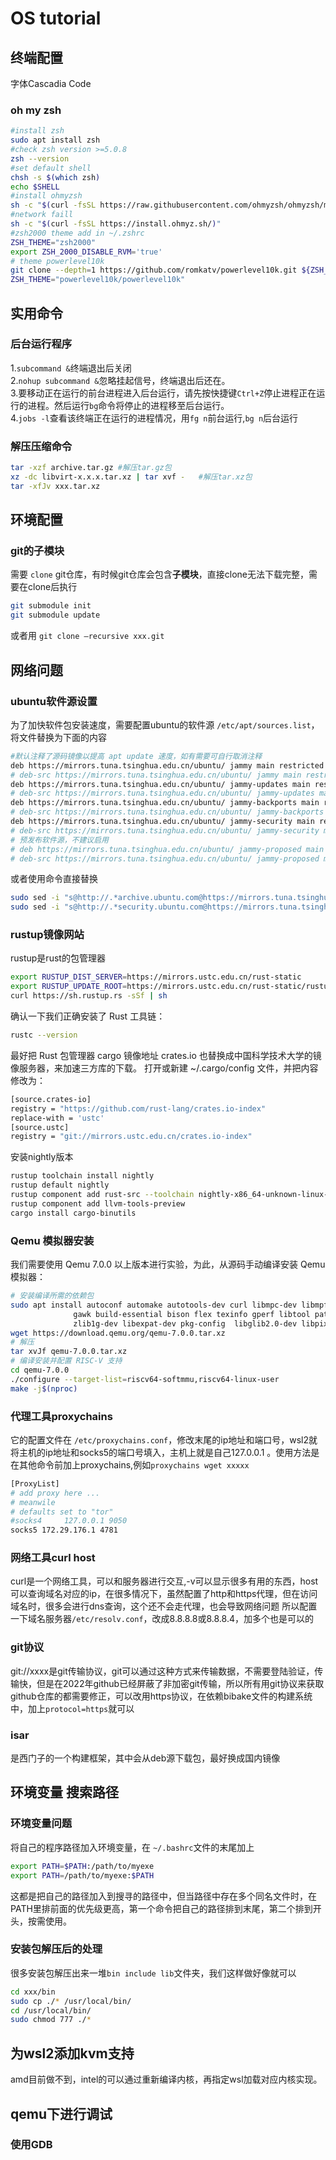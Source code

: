 # OS tutorial
## 终端配置
字体Cascadia Code
### oh my zsh
```sh
#install zsh
sudo apt install zsh
#check zsh version >=5.0.8
zsh --version
#set default shell
chsh -s $(which zsh)
echo $SHELL
#install ohmyzsh
sh -c "$(curl -fsSL https://raw.githubusercontent.com/ohmyzsh/ohmyzsh/master/tools/install.sh)"
#network faill
sh -c "$(curl -fsSL https://install.ohmyz.sh/)"
#zsh2000 theme add in ~/.zshrc
ZSH_THEME="zsh2000"
export ZSH_2000_DISABLE_RVM='true'
# theme powerlevel10k
git clone --depth=1 https://github.com/romkatv/powerlevel10k.git ${ZSH_CUSTOM:-$HOME/.oh-my-zsh/custom}/themes/powerlevel10k
ZSH_THEME="powerlevel10k/powerlevel10k"
```

## 实用命令 
### 后台运行程序

1.`subcommand &`终端退出后关闭    
2.`nohup subcommand &`忽略挂起信号，终端退出后还在。   
3.要移动正在运行的前台进程进入后台运行，请先按快捷键`Ctrl+Z`停止进程正在运行的进程。然后运行`bg`命令将停止的进程移至后台运行。  
4.`jobs -l`查看该终端正在运行的进程情况，用`fg n`前台运行,`bg n`后台运行
### 解压压缩命令

```sh
tar -xzf archive.tar.gz #解压tar.gz包
xz -dc libvirt-x.x.x.tar.xz | tar xvf -   #解压tar.xz包
tar -xfJv xxx.tar.xz

```
## 环境配置
### git的子模块
需要 `clone`  git仓库，有时候git仓库会包含**子模块**，直接clone无法下载完整，需要在clone后执行  
```sh
git submodule init  
git submodule update
```
或者用 `git clone –recursive xxx.git`  


## 网络问题

### ubuntu软件源设置

为了加快软件包安装速度，需要配置ubuntu的软件源 `/etc/apt/sources.list`，将文件替换为下面的内容
```sh
#默认注释了源码镜像以提高 apt update 速度，如有需要可自行取消注释  
deb https://mirrors.tuna.tsinghua.edu.cn/ubuntu/ jammy main restricted universe multiverse  
# deb-src https://mirrors.tuna.tsinghua.edu.cn/ubuntu/ jammy main restricted universe multiverse  
deb https://mirrors.tuna.tsinghua.edu.cn/ubuntu/ jammy-updates main restricted universe multiverse  
# deb-src https://mirrors.tuna.tsinghua.edu.cn/ubuntu/ jammy-updates main restricted universe multiverse  
deb https://mirrors.tuna.tsinghua.edu.cn/ubuntu/ jammy-backports main restricted universe multiverse  
# deb-src https://mirrors.tuna.tsinghua.edu.cn/ubuntu/ jammy-backports main restricted universe multiverse  
deb https://mirrors.tuna.tsinghua.edu.cn/ubuntu/ jammy-security main restricted universe multiverse  
# deb-src https://mirrors.tuna.tsinghua.edu.cn/ubuntu/ jammy-security main restricted universe multiverse  
# 预发布软件源，不建议启用  
# deb https://mirrors.tuna.tsinghua.edu.cn/ubuntu/ jammy-proposed main restricted universe multiverse  
# deb-src https://mirrors.tuna.tsinghua.edu.cn/ubuntu/ jammy-proposed main restricted universe multiverse  
```
或者使用命令直接替换
```sh
sudo sed -i "s@http://.*archive.ubuntu.com@https://mirrors.tuna.tsinghua.edu.cn@g" /etc/apt/sources.list
sudo sed -i "s@http://.*security.ubuntu.com@https://mirrors.tuna.tsinghua.edu.cn@g" /etc/apt/sources.list
```

### rustup镜像网站
rustup是rust的包管理器
```sh
export RUSTUP_DIST_SERVER=https://mirrors.ustc.edu.cn/rust-static
export RUSTUP_UPDATE_ROOT=https://mirrors.ustc.edu.cn/rust-static/rustup
curl https://sh.rustup.rs -sSf | sh  
```
确认一下我们正确安装了 Rust 工具链：
```sh
rustc --version
```
最好把 Rust 包管理器 cargo 镜像地址 crates.io 也替换成中国科学技术大学的镜像服务器，来加速三方库的下载。 打开或新建 ~/.cargo/config 文件，并把内容修改为：
```sh
[source.crates-io]
registry = "https://github.com/rust-lang/crates.io-index"
replace-with = 'ustc'
[source.ustc]
registry = "git://mirrors.ustc.edu.cn/crates.io-index"
```
安装nightly版本
```sh
rustup toolchain install nightly
rustup default nightly
rustup component add rust-src --toolchain nightly-x86_64-unknown-linux-gnu
rustup component add llvm-tools-preview
cargo install cargo-binutils
```
### Qemu 模拟器安装
我们需要使用 Qemu 7.0.0 以上版本进行实验，为此，从源码手动编译安装 Qemu 模拟器：
```sh
# 安装编译所需的依赖包
sudo apt install autoconf automake autotools-dev curl libmpc-dev libmpfr-dev libgmp-dev \
              gawk build-essential bison flex texinfo gperf libtool patchutils bc \
              zlib1g-dev libexpat-dev pkg-config  libglib2.0-dev libpixman-1-dev git tmux python3 ninja-build
wget https://download.qemu.org/qemu-7.0.0.tar.xz
# 解压
tar xvJf qemu-7.0.0.tar.xz
# 编译安装并配置 RISC-V 支持
cd qemu-7.0.0
./configure --target-list=riscv64-softmmu,riscv64-linux-user
make -j$(nproc)
```
### 代理工具proxychains
它的配置文件在 `/etc/proxychains.conf`，修改末尾的ip地址和端口号，wsl2就将主机的ip地址和socks5的端口号填入，主机上就是自己127.0.0.1 。使用方法是在其他命令前加上proxychains,例如`proxychains wget xxxxx`
```sh
[ProxyList]
# add proxy here ...
# meanwile
# defaults set to "tor"
#socks4 	127.0.0.1 9050
socks5 172.29.176.1 4781
```
### 网络工具curl host 
curl是一个网络工具，可以和服务器进行交互,-v可以显示很多有用的东西，host可以查询域名对应的ip，在很多情况下，虽然配置了http和https代理，但在访问域名时，很多会进行dns查询，这个还不会走代理，也会导致网络问题
所以配置一下域名服务器`/etc/resolv.conf`，改成8.8.8.8或8.8.8.4，加多个也是可以的

### git协议
git://xxxx是git传输协议，git可以通过这种方式来传输数据，不需要登陆验证，传输快，但是在2022年github已经屏蔽了非加密git传输，所以所有用git协议来获取github仓库的都需要修正，可以改用https协议，在依赖bibake文件的构建系统中，加上`protocol=https`就可以

### isar
是西门子的一个构建框架，其中会从deb源下载包，最好换成国内镜像
## 环境变量 搜索路径

### 环境变量问题
将自己的程序路径加入环境变量，在 `~/.bashrc`文件的末尾加上
```sh
export PATH=$PATH:/path/to/myexe
export PATH=/path/to/myexe:$PATH
```
这都是把自己的路径加入到搜寻的路径中，但当路径中存在多个同名文件时，在PATH里排前面的优先级更高，第一个命令把自己的路径排到末尾，第二个排到开头，按需使用。
### 安装包解压后的处理
很多安装包解压出来一堆`bin include lib`文件夹，我们这样做好像就可以
```sh
cd xxx/bin
sudo cp ./* /usr/local/bin/
cd /usr/local/bin/
sudo chmod 777 ./*
```

## 为wsl2添加kvm支持
amd目前做不到，intel的可以通过重新编译内核，再指定wsl加载对应内核实现。

## qemu下进行调试
### 使用GDB

